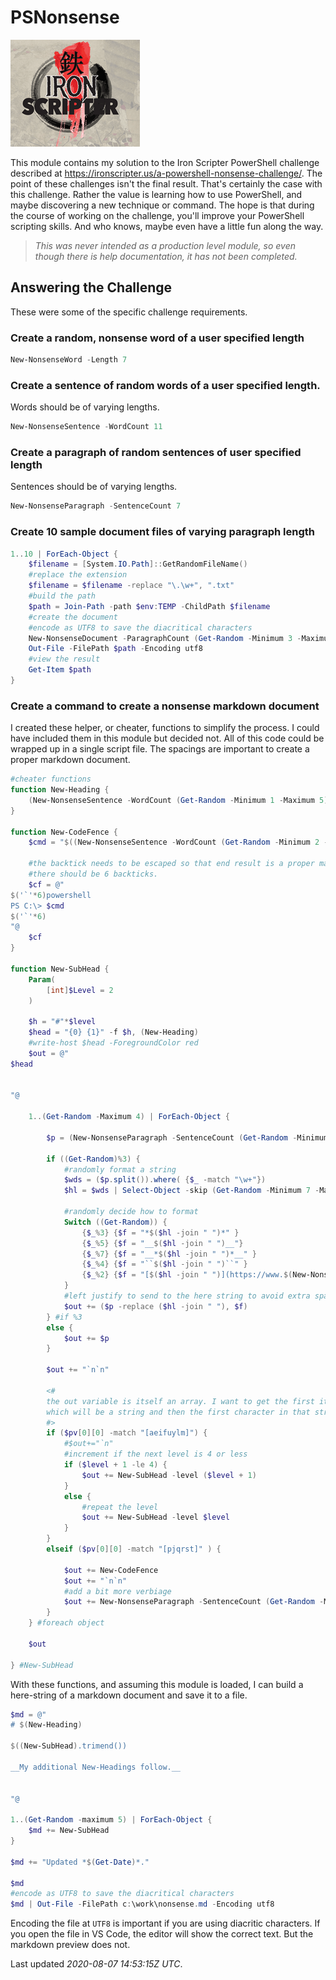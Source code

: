 # PSNonsense

![Iron Scripter](images/IronScripterLogo.png)

This module contains my solution to the Iron Scripter PowerShell challenge described at https://ironscripter.us/a-powershell-nonsense-challenge/. The point of these challenges isn't the final result. That's certainly the case with this challenge. Rather the value is learning how to use PowerShell, and maybe discovering a new technique or command. The hope is that during the course of working on the challenge, you'll improve your PowerShell scripting skills. And who knows, maybe even have a little fun along the way.

> *This was never intended as a production level module, so even though there is help documentation, it has not been completed.*

## Answering the Challenge

These were some of the specific challenge requirements.

### Create a random, nonsense word of a user specified length

```powershell
New-NonsenseWord -Length 7
```

### Create a sentence of random words of a user specified length.

Words should be of varying lengths.

```powershell
New-NonsenseSentence -WordCount 11
```

### Create a paragraph of random sentences of user specified length

Sentences should be of varying lengths.

```powershell
New-NonsenseParagraph -SentenceCount 7
```

### Create 10 sample document files of varying paragraph length

```powershell
1..10 | ForEach-Object {
    $filename = [System.IO.Path]::GetRandomFileName()
    #replace the extension
    $filename = $filename -replace "\.\w+", ".txt"
    #build the path
    $path = Join-Path -path $env:TEMP -ChildPath $filename
    #create the document
    #encode as UTF8 to save the diacritical characters
    New-NonsenseDocument -ParagraphCount (Get-Random -Minimum 3 -Maximum 10) | 
    Out-File -FilePath $path -Encoding utf8
    #view the result
    Get-Item $path
}
```

### Create a command to create a nonsense markdown document

I created these helper, or cheater, functions to simplify the process. I could have included them in this module but decided not. All of this code could be wrapped up in a single script file. The spacings are important to create a proper markdown document.

```powershell
#cheater functions
function New-Heading {
    (New-NonsenseSentence -WordCount (Get-Random -Minimum 1 -Maximum 5)) -replace "[.!?]", ""
}

function New-CodeFence {
    $cmd = "$((New-NonsenseSentence -WordCount (Get-Random -Minimum 2 -Maximum 6)) -replace "[.!?]",'')"

    #the backtick needs to be escaped so that end result is a proper markdown code fence.
    #there should be 6 backticks.
    $cf = @"
$('`'*6)powershell
PS C:\> $cmd
$('`'*6)
"@
    $cf
}

function New-SubHead {
    Param(
        [int]$Level = 2
    )

    $h = "#"*$level
    $head = "{0} {1}" -f $h, (New-Heading)
    #write-host $head -ForegroundColor red
    $out = @"
$head


"@

    1..(Get-Random -Maximum 4) | ForEach-Object {

        $p = (New-NonsenseParagraph -SentenceCount (Get-Random -Minimum 4 -Maximum 10) -outvariable pv)

        if ((Get-Random)%3) {
            #randomly format a string
            $wds = ($p.split()).where( {$_ -match "\w+"})
            $hl = $wds | Select-Object -skip (Get-Random -Minimum 7 -Maximum ($wds.count - 20)) -First (Get-Random -Minimum 1 -Maximum 7)

            #randomly decide how to format
            Switch ((Get-Random)) {
                {$_%3} {$f = "*$($hl -join " ")*" }
                {$_%5} {$f = "__$($hl -join " ")__"}
                {$_%7} {$f = "__*$($hl -join " ")*__" }
                {$_%4} {$f = "``$($hl -join " ")``" }
                {$_%2} {$f = "[$($hl -join " ")](https://www.$(New-NonsenseWord).com)"}
            }
            #left justify to send to the here string to avoid extra spaces
            $out += ($p -replace ($hl -join " "), $f)
        } #if %3
        else {
            $out += $p
        }

        $out += "`n`n"

        <#
        the out variable is itself an array. I want to get the first item in that array,
        which will be a string and then the first character in that string.
        #>
        if ($pv[0][0] -match "[aeifuylm]") {
            #$out+="`n"
            #increment if the next level is 4 or less
            if ($level + 1 -le 4) {
                $out += New-SubHead -level ($level + 1)
            }
            else {
                #repeat the level
                $out += New-SubHead -level $level
            }
        }
        elseif ($pv[0][0] -match "[pjqrst]" ) {

            $out += New-CodeFence
            $out += "`n`n"
            #add a bit more verbiage
            $out += New-NonsenseParagraph -SentenceCount (Get-Random -Minimum 1 -Maximum 4)
        }
    } #foreach object

    $out

} #New-SubHead
```

With these functions, and assuming this module is loaded, I can build a here-string of a markdown document and save it to a file.

```powershell
$md = @"
# $(New-Heading)

$((New-SubHead).trimend())

__My additional New-Headings follow.__


"@

1..(Get-Random -maximum 5) | ForEach-Object {
    $md += New-SubHead
}

$md += "Updated *$(Get-Date)*."

$md
#encode as UTF8 to save the diacritical characters
$md | Out-File -FilePath c:\work\nonsense.md -Encoding utf8
```

Encoding the file at `UTF8` is important if you are using diacritic characters. If you open the file in VS Code, the editor will show the correct text. But the markdown preview does not.

Last updated *2020-08-07 14:53:15Z UTC*.
